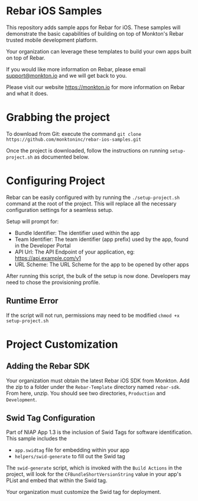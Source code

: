 # Rebar iOS Samples

This repository adds sample apps for Rebar for iOS. These samples will demonstrate the basic capabilities of building on top of Monkton's Rebar trusted mobile development platform.

Your organization can leverage these templates to build your own apps built on top of Rebar.

If you would like more information on Rebar, please email support@monkton.io and we will get back to you.

Please visit our website https://monkton.io for more information on Rebar and what it does.

# Grabbing the project

To download from Git: execute the command `git clone https://github.com/monktoninc/rebar-ios-samples.git`

Once the project is downloaded, follow the instructions on running `setup-project.sh` as documented below.

# Configuring Project

Rebar can be easily configured with by running the `./setup-project.sh` command at the root of the project. This will replace all the necessary configuration settings for a seamless setup.

Setup will prompt for:

* Bundle Identifier: The identifier used within the app
* Team Identifier: The team identifier (app prefix) used by the app, found in the Developer Portal
* API Url: The API Endpoint of your application, eg: https://api.example.com/v1
* URL Scheme: The URL Scheme for the app to be opened by other apps

After running this script, the bulk of the setup is now done. Developers may need to chose the provisioning profile. 

## Runtime Error

If the script will not run, permissions may need to be modified `chmod +x setup-project.sh`

# Project Customization

## Adding the Rebar SDK

Your organization must obtain the latest Rebar iOS SDK from Monkton. Add the zip to a folder under the `Rebar-Template` directory named `rebar-sdk`. From here, unzip. You should see two directories, `Production` and `Development`.

## Swid Tag Configuration

Part of NIAP App 1.3 is the inclusion of Swid Tags for software identification. This sample includes the 

* `app.swidtag` file for embedding within your app
* `helpers/swid-generate` to fill out the Swid tag

The `swid-generate` script, which is invoked with the `Build Actions` in the project, will look for the `CFBundleShortVersionString` value in your app's PList and embed that within the Swid tag.

Your organization must customize the Swid tag for deployment. 
